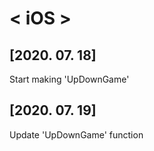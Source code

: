 # < iOS >  

## [2020. 07. 18]  
Start making 'UpDownGame'  

## [2020. 07. 19]  
Update 'UpDownGame' function  